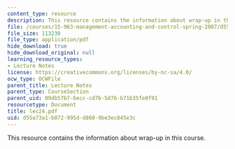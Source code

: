 ```yaml
---
content_type: resource
description: This resource contains the information about wrap-up in this course.
file: /courses/15-963-management-accounting-and-control-spring-2007/d55a73a1b072995dd8609be3ec845e3c_lec24.pdf
file_size: 113230
file_type: application/pdf
hide_download: true
hide_download_original: null
learning_resource_types:
- Lecture Notes
license: https://creativecommons.org/licenses/by-nc-sa/4.0/
ocw_type: OCWFile
parent_title: Lecture Notes
parent_type: CourseSection
parent_uid: 09db57b7-6ecc-cd7b-5d76-b71b35fe0f91
resourcetype: Document
title: lec24.pdf
uid: d55a73a1-b072-995d-d860-9be3ec845e3c
---
```

This resource contains the information about wrap-up in this course.